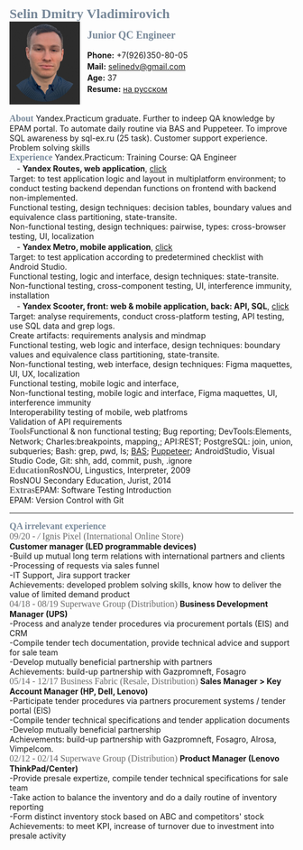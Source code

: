 <font size="5" color="778899" face="Trebuchet MS"> <b>Selin Dmitry Vladimirovich</b> </font> <br clear="side"/>
<img src="https://raw.githubusercontent.com/Selinedv/selinedv.github.io/main/smallphoto.jpg" align="left" alt="image" width="125" /> <cut/>

ㅤ<font size="4" color="778899" face="Trebuchet MS"><b>Junior QC Engineer</b></font><br clear="">

ㅤ**Phone:** +7(926)350-80-05 <br clear="">
ㅤ**Mail:** selinedv@gmail.com <br clear="">
ㅤ**Age:** 37 <br clear="">
ㅤ**Resume:** [на русском](https://github.com/Selinedv/selinedv.github.io/raw/main/Selin%20QC%20trainee____.pdf "Click to load")<br clear=""> <br clear=""> <br clear="">
<font size="3" color="778899" face="Trebuchet MS"><b>About</b></font>
Yandex.Practicum graduate. Further to indeep QA knowledge by EPAM portal. To automate daily routine via BAS and Puppeteer. To improve SQL awareness by sql-ex.ru (25 task).
Customer support experience. Problem solving skills<br clear=""/>
<font size="3" color="778899" face="Trebuchet MS"><b>Experience</b></font>
Yandex.Practicum: Training Course: QA Engineer <br clear="">
ㅤ- **Yandex Routes, web application**, [click](https://github.com/Selinedv/selinedv.github.io/blob/main/Yandex.Routes.Checklist_Cases.xlsx)<br clear="">
Target: to test application logic and layout in multiplatform environment; to conduct testing backend dependan functions on frontend with backend non-implemented.<br clear=""> 
Functional testing, design techniques: decision tables, boundary values and equivalence class partitioning, state-transite.<br clear="">
Non-functional testing, design techniques: pairwise, types: cross-browser testing, UI, localization<br clear="">
ㅤ- **Yandex Metro, mobile application**, [click](https://github.com/Selinedv/selinedv.github.io/blob/main/Yandex.Prilavok_Yandex.Metro_mobile.xlsx) <br clear=""> 
Target: to test application according to predetermined checklist with Android Studio.<br clear=""> 
Functional testing, logic and interface, design techniques: state-transite.<br clear="">
Non-functional testing, cross-component testing, UI, interference immunity, installation <br clear="">
ㅤ- **Yandex Scooter, front: web & mobile application, back: API, SQL**, [click](https://github.com/Selinedv/selinedv.github.io/blob/main/Yandex.Taxi.%20Mindmap_checklist_Cases.xlsx) <br clear="">
Target: analyse requirements, conduct cross-platform testing, API testing, use SQL data and grep logs. <br clear="">
Create artifacts: requirements analysis and mindmap<br clear="">
Functional testing, web logic and interface, design techniques: boundary values and equivalence class partitioning, state-transite.<br clear="">
Non-functional testing, web interface, design techniques: Figma maquettes, UI, UX, localization <br clear="">
Functional testing, mobile logic and interface,  <br clear="">
Non-functional testing, mobile logic and interface, Figma maquettes, UI, interference immunity <br clear="">
Interoperability testing of mobile, web platfroms <br clear="">
Validation of API requirements
<br clear="">
<font size="3" color="696969" face="Trebuchet MS"><b>Tools</b></font>Functional & non functional testing; Bug reporting; DevTools:Elements, Network; Charles:breakpoints, mapping,; API:REST; PostgreSQL: join, union, subqueries; Bash: grep, pwd, ls; [BAS](https://youtu.be/4l94BWbky_o "Click for Youtube. Details are in summary; rec for 1,25 speed"); [Puppeteer](https://youtu.be/hSY4BcvlmOI "Click for Youtube. Auto-update a CV on hh website; antibot capture is workarounded"); AndroidStudio, Visual Studio Code, Git: shh, add, commit, push, .ignore<br clear="">
<font size="3" color="696969" face="Trebuchet MS"><b>Education</b></font>RosNOU, Lingustics, Interpreter, 2009 <br clear=""> RosNOU Secondary Education, Jurist, 2014<br clear="">
<font size="3" color="696969" face="Trebuchet MS"><b>Extras</b></font>EPAM: Software Testing Introduction <br clear=""> EPAM: Version Control with Git <br clear="">

***

<font size="3" color="778899" face="Trebuchet MS"><b>QA irrelevant experience</b></font><br clear=""><font size="3" color="696969" face="Trebuchet MS">09/20 - _/_ Ignis Pixel (International Online Store)</font><br clear="">
**Customer manager (LED programmable devices)**<br clear=""> 
-Build up mutual long term relations with international partners and clients<br clear=""> 
-Processing of requests via sales funnel<br clear=""> 
-IT Support, Jira support tracker<br clear="">
Achievements: developed problem solving skills, know how to deliver the value of limited demand product<br clear="">
<font size="3" color="696969" face="Trebuchet MS">04/18 - 08/19 Superwave Group (Distribution)</font>
**Business Development Manager (UPS)**<br clear=""> 
-Process and analyze tender procedures via procurement portals (EIS) and CRM <br clear="">
-Compile tender tech documentation, provide technical advice and support for sale team <br clear="">
-Develop mutually beneficial partnership with partners<br clear="">
Achievements: build-up partnership with Gazpromneft, Fosagro<br clear=""/>
<font size="3" color="696969" face="Trebuchet MS">05/14 - 12/17 Business Fabric (Resale, Distribution)</font>
**Sales Manager > Key Account Manager (HP, Dell, Lenovo)**<br clear="">
-Participate tender prоcedures via partners procurement systems / tender portal (EIS) <br clear="">
-Compile tender technical specifications and tender application documents <br clear="">
-Develop mutually beneficial partnership<br clear="">
Achievements: build-up partnership with Gazpromneft, Fosagro, Alrosa, Vimpelcom.<br clear="">
<font size="3" color="696969" face="Trebuchet MS">02/12 - 02/14 Superwave Group (Distribution)</font>
**Product Manager (Lenovo ThinkPad/Center)**<br clear=""> 
-Provide presale expertize, compile tender technical specifications for sale team <br clear=""/>
-Take action to balance the inventory and do a daily routine of inventory reporting <br clear=""/>
-Form distinct inventory stock based on ABC and competitors' stock <br clear=""/>
Achievements: to meet KPI, increase of turnover due to investment into presale activity

